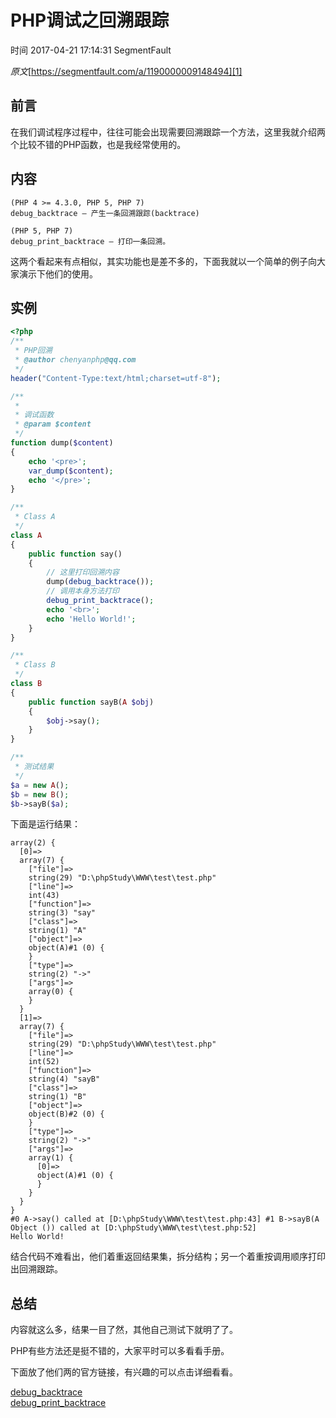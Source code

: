 # PHP调试之回溯跟踪

 时间 2017-04-21 17:14:31  SegmentFault

_原文_[https://segmentfault.com/a/1190000009148494][1]


## 前言

在我们调试程序过程中，往往可能会出现需要回溯跟踪一个方法，这里我就介绍两个比较不错的PHP函数，也是我经常使用的。

## 内容

    (PHP 4 >= 4.3.0, PHP 5, PHP 7)
    debug_backtrace — 产生一条回溯跟踪(backtrace)
    
    (PHP 5, PHP 7)
    debug_print_backtrace — 打印一条回溯。

这两个看起来有点相似，其实功能也是差不多的，下面我就以一个简单的例子向大家演示下他们的使用。

## 实例
```php
<?php
/**
 * PHP回溯
 * @author chenyanphp@qq.com
 */
header("Content-Type:text/html;charset=utf-8");

/**
 *
 * 调试函数
 * @param $content
 */
function dump($content)
{
    echo '<pre>';
    var_dump($content);
    echo '</pre>';
}

/**
 * Class A
 */
class A
{
    public function say()
    {
        // 这里打印回溯内容
        dump(debug_backtrace());
        // 调用本身方法打印
        debug_print_backtrace();
        echo '<br>';
        echo 'Hello World!';
    }
}

/**
 * Class B
 */
class B
{
    public function sayB(A $obj)
    {
        $obj->say();
    }
}

/**
 * 测试结果
 */
$a = new A();
$b = new B();
$b->sayB($a);
```
下面是运行结果：

    array(2) {
      [0]=>
      array(7) {
        ["file"]=>
        string(29) "D:\phpStudy\WWW\test\test.php"
        ["line"]=>
        int(43)
        ["function"]=>
        string(3) "say"
        ["class"]=>
        string(1) "A"
        ["object"]=>
        object(A)#1 (0) {
        }
        ["type"]=>
        string(2) "->"
        ["args"]=>
        array(0) {
        }
      }
      [1]=>
      array(7) {
        ["file"]=>
        string(29) "D:\phpStudy\WWW\test\test.php"
        ["line"]=>
        int(52)
        ["function"]=>
        string(4) "sayB"
        ["class"]=>
        string(1) "B"
        ["object"]=>
        object(B)#2 (0) {
        }
        ["type"]=>
        string(2) "->"
        ["args"]=>
        array(1) {
          [0]=>
          object(A)#1 (0) {
          }
        }
      }
    }
    #0 A->say() called at [D:\phpStudy\WWW\test\test.php:43] #1 B->sayB(A Object ()) called at [D:\phpStudy\WWW\test\test.php:52] 
    Hello World!

结合代码不难看出，他们着重返回结果集，拆分结构；另一个着重按调用顺序打印出回溯跟踪。

## 总结

内容就这么多，结果一目了然，其他自己测试下就明了了。

PHP有些方法还是挺不错的，大家平时可以多看看手册。

下面放了他们两的官方链接，有兴趣的可以点击详细看看。

[debug_backtrace][3]  
[debug_print_backtrace][4]




[1]: https://segmentfault.com/a/1190000009148494?utm_source=tuicool&utm_medium=referral

[3]: http://cn2.php.net/manual/zh/function.debug-backtrace.php
[4]: http://cn2.php.net/manual/zh/function.debug-print-backtrace.php
